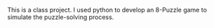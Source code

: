 This is a class project. I used python to develop an 8-Puzzle game to simulate the puzzle-solving process.
